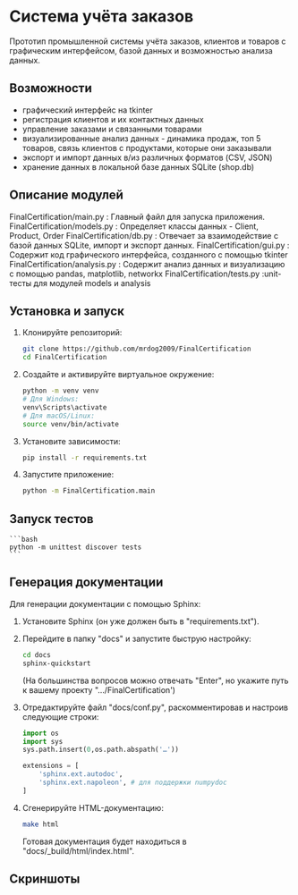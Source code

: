 # Система учёта заказов
Прототип промышленной системы учёта заказов, клиентов и
товаров с графическим интерфейсом, базой данных и возможностью анализа данных.
## Возможности
- графический интерфейс на tkinter
- регистрация клиентов и их контактных данных
- управление заказами и связанными товарами
- визуализированные анализ данных - динамика продаж, топ 5 товаров, связь клиентов с продуктами, которые они заказывали
- экспорт и импорт данных в/из различных форматов (CSV, JSON)
- хранение данных в локальной базе данных SQLite (shop.db)

## Описание модулей
FinalCertification/main.py : Главный файл для запуска приложения.
FinalCertification/models.py : Определяет классы данных - Client, Product, Order
FinalCertification/db.py : Отвечает за взаимодействие с базой данных SQLite, импорт и экспорт данных.
FinalCertification/gui.py : Содержит код графического интерфейса, созданного с помощью tkinter
FinalCertification/analysis.py : Содержит анализ данных и визуализацию с помощью pandas, matplotlib, networkx
FinalCertification/tests.py :unit-тесты для модулей models и analysis

## Установка и запуск
1. Клонируйте репозиторий: 
    ```bash
    git clone https://github.com/mrdog2009/FinalCertification
    cd FinalCertification
    ```

2. Создайте и активируйте виртуальное окружение:
    ```bash
    python -m venv venv
    # Для Windows:
    venv\Scripts\activate
    # Для macOS/Linux:
    source venv/bin/activate
    ```

3. Установите зависимости:
    ```bash
    pip install -r requirements.txt
    ```
4. Запустите приложение:
    ```bash
    python -m FinalCertification.main
    ```

## Запуск тестов
    ```bash
    python -m unittest discover tests
    ```


## Генерация документации
Для генерации документации с помощью Sphinx:
1. Установите Sphinx (он уже должен быть в "requirements.txt").
2. Перейдите в папку "docs" и запустите быструю настройку:
    ```bash
    cd docs
    sphinx-quickstart
    ```

    (Hа большинства вопросов можно отвечать "Enter", но укажите путь к вашему проекту "…/FinalCertification')
3. Отредактируйте файл "docs/conf.py", раскомментировав и настроив следующие строки:
    ```python
    import os
    import sys
    sys.path.insert(0,os.path.abspath('…'))
    
    extensions = [
        'sphinx.ext.autodoc',
        'sphinx.ext.napoleon', # для поддержки numpydoc
    ]
    ```
4. Сгенерируйте HTML-документацию:
    ```bash
    make html
    ```
    Готовая документация будет находиться в "docs/_build/html/index.html".

## Скриншоты